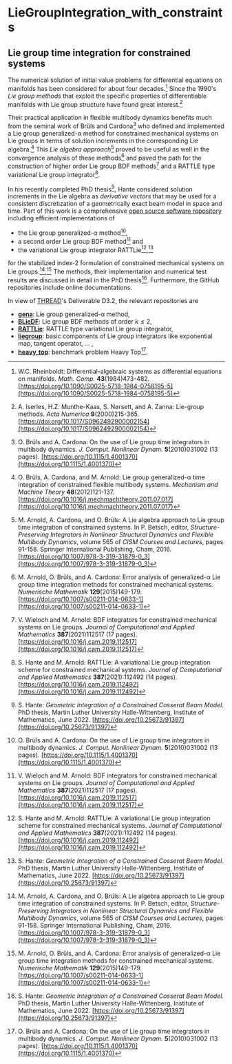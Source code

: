 # LieGroupIntegration_with_constraints

## Lie group time integration for constrained systems

The numerical solution of initial value problems for differential equations on manifolds has been considered for about four decades.[^Rheinboldt84] Since the 1990's *Lie group methods* that exploit the specific properties of differentiable manifolds with Lie group structure have found great interest.[^IserlesMuntheKaasNorsettZanna00]

Their practical application in flexible multibody dynamics benefits much from the seminal work of Brüls and Cardona[^BrulsCardona10] who defined and implemented a Lie group generalized-&#945; method for constrained mechanical systems on Lie groups in terms of solution increments in the corresponding Lie algebra.[^BrulsCardonaArnold12] This *Lie algebra approach*[^ArnoldCardonaBruls16] proved to be useful as well in the convergence analysis of these methods[^ArnoldBrulsCardona15] and paved the path for the construction of higher order Lie group BDF methods[^WielochArnold21] and a RATTLE type variational Lie group integrator[^HanteArnold21].

In his recently completed PhD thesis[^Hante22], Hante considered solution increments in the Lie algebra as *derivative vectors* that may be used for a consistent discretization of a geometrically exact beam model in space and time. Part of this work is a comprehensive [open source software repository](https://github.com/StHante) including efficient implementations of

* the Lie group generalized-&#945; method[^BrulsCardona10],
* a second order Lie group BDF method[^WielochArnold21] and
* the variational Lie group integrator RATTLie[^HanteArnold21],[^Hante22]

for the stabilized index-2 formulation of constrained mechanical systems on Lie groups.[^ArnoldCardonaBruls16],[^ArnoldBrulsCardona15] The methods, their implementation and numerical test results are discussed in detail in the PhD thesis[^Hante22]. Furthermore, the GitHub repositories include online documentations. 

In view of [THREAD](https://thread-etn.eu/)'s Deliverable D3.2, the relevant repositories are

* [**gena**](https://github.com/StHante/gena): Lie group generalized-&#945; method,
* [**BLieDF**](https://github.com/StHante/BLieDF): Lie group BDF methods of order $k\leq 2$,
* [**RATTLie**](https://github.com/StHante/RATTLie): RATTLE type variational Lie group integrator,
* [**liegroup**](https://github.com/StHante/liegroup): basic components of Lie group integrators like exponential map, tangent operator, ... ,
* [**heavy_top**](https://github.com/StHante/heavy_top): benchmark problem Heavy Top[^BrulsCardona10].

[^ArnoldBrulsCardona15]: M. Arnold, O. Brüls, and A. Cardona: Error analysis of generalized-&#945; Lie group time integration methods for constrained mechanical systems. *Numerische Mathematik* **129**(2015)149-179. [https://doi.org/10.1007/s00211-014-0633-1](https://doi.org/10.1007/s00211-014-0633-1)

[^ArnoldCardonaBruls16]: M. Arnold, A. Cardona, and O. Brüls: A Lie algebra approach to Lie group time integration of constrained systems. In P. Betsch, editor, *Structure-Preserving Integrators in Nonlinear Structural Dynamics and Flexible Multibody Dynamics*, volume 565 of *CISM Courses and Lectures*, pages 91-158. Springer International Publishing, Cham, 2016. [https://doi.org/10.1007/978-3-319-31879-0_3](https://doi.org/10.1007/978-3-319-31879-0_3)

[^BrulsCardona10]: O. Brüls and A. Cardona: On the use of Lie group time integrators in multibody dynamics. *J. Comput. Nonlinear Dynam.* **5**(2010)031002 (13 pages). [https://doi.org/10.1115/1.4001370](https://doi.org/10.1115/1.4001370)

[^BrulsCardonaArnold12]: O. Brüls, A. Cardona, and M. Arnold: Lie group generalized-&#945; time integration of constrained flexible multibody systems. *Mechanism and Machine Theory* **48**(2012)121-137. [https://doi.org/10.1016/j.mechmachtheory.2011.07.017](https://doi.org/10.1016/j.mechmachtheory.2011.07.017)

[^Hante22]: S. Hante: *Geometric Integration of a Constrained Cosserat Beam Model*. PhD thesis, Martin Luther University Halle-Wittenberg, Institute of Mathematics, June 2022. [https://doi.org/10.25673/91397](https://doi.org/10.25673/91397)

[^HanteArnold21]: S. Hante and M. Arnold: RATTLie: A variational Lie group integration scheme for constrained mechanical systems. *Journal of Computational and Applied Mathematics* **387**(2021):112492 (14 pages). [https://doi.org/10.1016/j.cam.2019.112492](https://doi.org/10.1016/j.cam.2019.112492)

[^IserlesMuntheKaasNorsettZanna00]: A. Iserles, H.Z. Munthe-Kaas, S. Nørsett, and A. Zanna: Lie-group methods. *Acta Numerica* **9**(2000)215-365. [https://doi.org/10.1017/S0962492900002154](https://doi.org/10.1017/S0962492900002154)

[^Rheinboldt84]: W.C. Rheinboldt: Differential-algebraic systems as differential equations on  manifolds. *Math. Comp.* **43**(1984)473-482. [https://doi.org/10.1090/S0025-5718-1984-0758195-5](https://doi.org/10.1090/S0025-5718-1984-0758195-5)

[^WielochArnold21]: V. Wieloch and M. Arnold: BDF integrators for constrained mechanical systems on Lie groups. *Journal of Computational and Applied Mathematics* **387**(2021)112517 (17 pages). [https://doi.org/10.1016/j.cam.2019.112517](https://doi.org/10.1016/j.cam.2019.112517)
